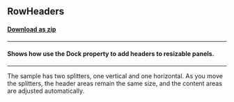 ## RowHeaders
#### [Download as zip](https://grapecity.github.io/DownGit/#/home?url=https://github.com/GrapeCity/ComponentOne-WinForms-Samples/tree/master/NetFramework\Sizer\CS\RowHeaders)
____
#### Shows how use the Dock property to add headers to resizable panels.
____
The sample has two splitters, one vertical and one horizontal. As you move the splitters, the header areas remain the same size, and the content areas are adjusted automatically. 